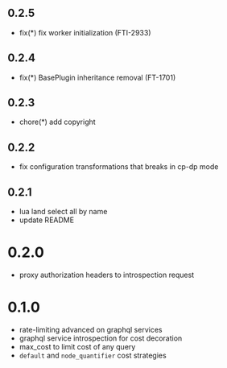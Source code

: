 ## 0.2.5

- fix(*) fix worker initialization (FTI-2933)

## 0.2.4

- fix(*) BasePlugin inheritance removal (FT-1701)

## 0.2.3

- chore(*) add copyright

## 0.2.2

- fix configuration transformations that breaks in cp-dp mode

## 0.2.1

- lua land select all by name
- update README

# 0.2.0

- proxy authorization headers to introspection request

# 0.1.0

- rate-limiting advanced on graphql services
- graphql service introspection for cost decoration
- max_cost to limit cost of any query
- `default` and `node_quantifier` cost strategies
